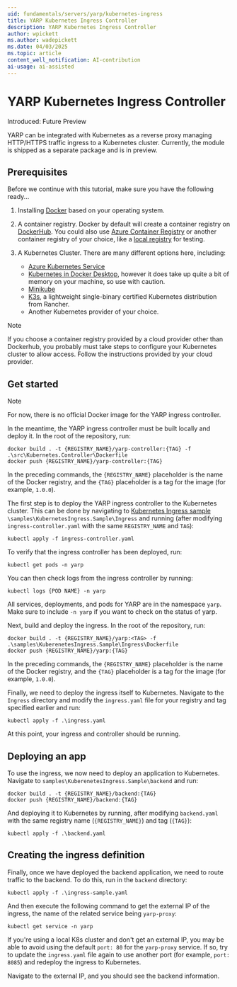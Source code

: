 ```yaml
---
uid: fundamentals/servers/yarp/kubernetes-ingress
title: YARP Kubernetes Ingress Controller
description: YARP Kubernetes Ingress Controller
author: wpickett
ms.author: wadepickett
ms.date: 04/03/2025
ms.topic: article
content_well_notification: AI-contribution
ai-usage: ai-assisted
---
```

# YARP Kubernetes Ingress Controller

Introduced: Future Preview

YARP can be integrated with Kubernetes as a reverse proxy managing HTTP/HTTPS traffic ingress to a Kubernetes cluster. Currently, the module is shipped as a separate package and is in preview.

## Prerequisites

Before we continue with this tutorial, make sure you have the following ready...

1. Installing [Docker](https://docs.docker.com/install/) based on your operating system.

1. A container registry. Docker by default will create a container registry on [DockerHub](https://hub.docker.com/). You could also use [Azure Container Registry](/en-us/azure/aks/tutorial-kubernetes-prepare-acr) or another container registry of your choice, like a [local registry](https://docs.docker.com/registry/deploying/#run-a-local-registry) for testing.

1. A Kubernetes Cluster. There are many different options here, including:

   * [Azure Kubernetes Service](/en-us/azure/aks/tutorial-kubernetes-deploy-cluster)
   * [Kubernetes in Docker Desktop](https://www.docker.com/blog/docker-windows-desktop-now-kubernetes/), however it does take up quite a bit of memory on your machine, so use with caution.
   * [Minikube](https://kubernetes.io/docs/tasks/tools/install-minikube/)
   * [K3s](https://k3s.io), a lightweight single-binary certified Kubernetes distribution from Rancher.
   * Another Kubernetes provider of your choice.

> [!NOTE]
> If you choose a container registry provided by a cloud provider other than Dockerhub, you probably must take steps to configure your Kubernetes cluster to allow access. Follow the instructions provided by your cloud provider.

## Get started

> [!NOTE]
> For now, there is no official Docker image for the YARP ingress controller.

In the meantime, the YARP ingress controller must be built locally and deploy it. In the root of the repository, run:

```
docker build . -t {REGISTRY_NAME}/yarp-controller:{TAG} -f .\src\Kubernetes.Controller\Dockerfile
docker push {REGISTRY_NAME}/yarp-controller:{TAG}
```

In the preceding commands, the `{REGISTRY_NAME}` placeholder is the name of the Docker registry, and the `{TAG}` placeholder is a tag for the image (for example, `1.0.0`).

The first step is to deploy the YARP ingress controller to the Kubernetes cluster. This can be done by navigating to [Kubernetes Ingress sample](https://github.com/dotnet/yarp/tree/release/latest/samples/KubernetesIngress.Sample) `\samples\KubernetesIngress.Sample\Ingress`
and running (after modifying `ingress-controller.yaml` with the same `REGISTRY_NAME` and `TAG`):

```
kubectl apply -f ingress-controller.yaml
```

To verify that the ingress controller has been deployed, run:

```
kubectl get pods -n yarp
```

You can then check logs from the ingress controller by running:

```
kubectl logs {POD NAME} -n yarp
```

All services, deployments, and pods for YARP are in the namespace `yarp`. Make sure to include `-n yarp` if you want to check on the status of yarp.

Next, build and deploy the ingress. In the root of the repository, run:

```
docker build . -t {REGISTRY_NAME}/yarp:<TAG> -f .\samples\KuberenetesIngress.Sample\Ingress\Dockerfile
docker push {REGISTRY_NAME}/yarp:{TAG}
```

In the preceding commands, the `{REGISTRY_NAME}` placeholder is the name of the Docker registry, and the `{TAG}` placeholder is a tag for the image (for example, `1.0.0`).

Finally, we need to deploy the ingress itself to Kubernetes. Navigate to the `Ingress` directory and modify the `ingress.yaml` file for your registry and tag specified earlier and run:

```
kubectl apply -f .\ingress.yaml
```

At this point, your ingress and controller should be running.

## Deploying an app

To use the ingress, we now need to deploy an application to Kubernetes. Navigate to `samples\KuberenetesIngress.Sample\backend` and run:

```
docker build . -t {REGISTRY_NAME}/backend:{TAG}
docker push {REGISTRY_NAME}/backend:{TAG}
```

And deploying it to Kubernetes by running, after modifying `backend.yaml` with the same registry name (`{REGISTRY_NAME}`) and tag (`{TAG}`):

```
kubectl apply -f .\backend.yaml
```

## Creating the ingress definition

Finally, once we have deployed the backend application, we need to route traffic to the backend. To do this, run in the `backend` directory:

```
kubectl apply -f .\ingress-sample.yaml
```

And then execute the following command to get the external IP of the ingress, the name of the related service being `yarp-proxy`:

```
kubectl get service -n yarp
```

If you're using a local K8s cluster and don't get an external IP, you may be able to avoid using the default `port: 80` for the `yarp-proxy` service. If so, try to update the `ingress.yaml` file again to use another port (for example, `port: 8085`) and redeploy the ingress to Kubernetes.

Navigate to the external IP, and you should see the backend information.
